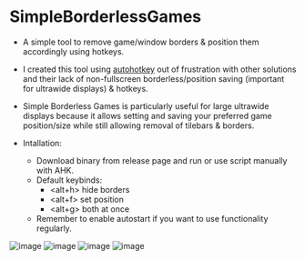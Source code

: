 # SimpleBorderlessGames
* A simple tool to remove game/window borders &amp; position them accordingly using hotkeys.

* I created this tool using [autohotkey](https://www.autohotkey.com/) out of frustration with other solutions and their lack of non-fullscreen borderless/position saving (important for ultrawide displays) & hotkeys.

* Simple Borderless Games is particularly useful for large ultrawide displays because it allows setting and saving your preferred game position/size while still allowing removal of tilebars & borders.

* Intallation:
  - Download binary from release page and run or use script manually with AHK.
  - Default keybinds:
      - <alt+h> hide borders
      - <alt+f> set position
      - <alt+g> both at once
  - Remember to enable autostart if you want to use functionality regularly.

![image](https://github.com/cryofault/SimpleBorderlessGames/assets/25939455/41289938-dec9-4b41-a271-85f296ba5359)
![image](https://github.com/cryofault/SimpleBorderlessGames/assets/25939455/a4163725-5ae5-48db-8c18-a44f5e936ccc)
![image](https://github.com/cryofault/SimpleBorderlessGames/assets/25939455/811fca13-e69e-4d29-966b-ddf615c52e4b)
![image](https://github.com/cryofault/SimpleBorderlessGames/assets/25939455/9caf3eb3-d6a1-4884-92ad-c0a35db1821c)




